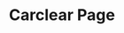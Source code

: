 ---
title: Carclear Page
category: Web Desing
category_slug: f-webd f-wdev
type: gallery
image: assets/img/works/carclear/carclear_home_cover.jpg
gallery: assets/img/works/carclear/carclear_home_cover.jpg,assets/img/works/carclear/carclear_home.jpg,assets/img/works/carclear/screen_recording.gif
---